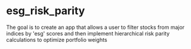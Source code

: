 # esg_risk_parity
The goal is to create an app that allows a user to filter stocks from major indices by 'esg' scores and then implement hierarchical risk parity calculations to optimize portfolio weights
